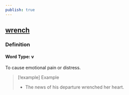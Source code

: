 ```yaml
---
publish: true
---
```

## [wrench](https://dictionary.cambridge.org/dictionary/english/wrench)

### Definition
#### Word Type: v
To cause emotional pain or distress.

>[!example] Example
> - The news of his departure wrenched her heart.
